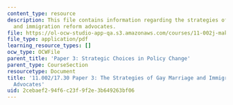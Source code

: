 ```yaml
---
content_type: resource
description: This file contains information regarding the strategies of gay marriage
  and immigration reform advocates.
file: https://ol-ocw-studio-app-qa.s3.amazonaws.com/courses/11-002j-making-public-policy-fall-2014/2cebaef294f6c23f9f2e3b649263bf06_MIT11_002JF14_pa3stud1.pdf
file_type: application/pdf
learning_resource_types: []
ocw_type: OCWFile
parent_title: 'Paper 3: Strategic Choices in Policy Change'
parent_type: CourseSection
resourcetype: Document
title: '11.002/17.30 Paper 3: The Strategies of Gay Marriage and Immigration Reform
  Advocates'
uid: 2cebaef2-94f6-c23f-9f2e-3b649263bf06
---
```

